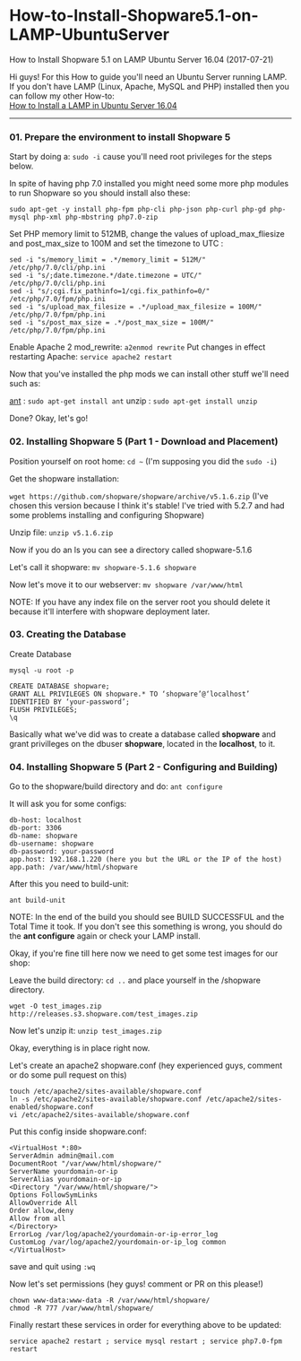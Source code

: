 # How-to-Install-Shopware5.1-on-LAMP-UbuntuServer
How to Install Shopware 5.1 on LAMP Ubuntu Server 16.04
(2017-07-21)

Hi guys! For this How to guide you'll need an Ubuntu Server running LAMP.
If you don't have LAMP (Linux, Apache, MySQL and PHP) installed then you can follow my other How-to:  
[How to Install a LAMP in Ubuntu Server 16.04](https://github.com/evedes/How-to-Install-a-LAMP-in-Ubuntu-Server)

--------------------------------------------------------------------------------------------------------

### 01. Prepare the environment to install Shopware 5

Start by doing a: `sudo -i` cause you'll need root privileges for the steps below.

In spite of having php 7.0 installed you might need some more php modules to run Shopware so you should install also these:

`sudo apt-get -y install php-fpm php-cli php-json php-curl php-gd php-mysql php-xml php-mbstring php7.0-zip` 

Set PHP memory limit to 512MB, change the values of upload_max_fliesize and post_max_size to 100M and set the timezone to UTC :

``` 
sed -i "s/memory_limit = .*/memory_limit = 512M/" /etc/php/7.0/cli/php.ini
sed -i "s/;date.timezone.*/date.timezone = UTC/" /etc/php/7.0/cli/php.ini
sed -i "s/;cgi.fix_pathinfo=1/cgi.fix_pathinfo=0/" /etc/php/7.0/fpm/php.ini
sed -i "s/upload_max_filesize = .*/upload_max_filesize = 100M/" /etc/php/7.0/fpm/php.ini
sed -i "s/post_max_size = .*/post_max_size = 100M/" /etc/php/7.0/fpm/php.ini
``` 

Enable Apache 2 mod_rewrite: `a2enmod rewrite`
Put changes in effect restarting Apache: `service apache2 restart` 


Now that you've installed the php mods we can install other stuff we'll need such as: 

[ant](http://ant.apache.org/) : `sudo apt-get install ant`
unzip : `sudo apt-get install unzip`

Done? Okay, let's go!

### 02. Installing Shopware 5 (Part 1 - Download and Placement)

Position yourself on root home: `cd ~` (I'm supposing you did the `sudo -i`)

Get the shopware installation:

`wget https://github.com/shopware/shopware/archive/v5.1.6.zip` 
(I've chosen this version because I think it's stable! I've tried with 5.2.7 and had some problems installing and configuring Shopware)

Unzip file: `unzip v5.1.6.zip`

Now if you do an ls you can see a directory called shopware-5.1.6

Let's call it shopware: `mv shopware-5.1.6 shopware`

Now let's move it to our webserver: `mv shopware /var/www/html` 

NOTE: If you have any index file on the server root you should delete it because it'll interfere with shopware deployment later.

### 03. Creating the Database

Create Database

`mysql -u root -p`

 ```
CREATE DATABASE shopware;
GRANT ALL PRIVILEGES ON shopware.* TO ‘shopware’@‘localhost’ IDENTIFIED BY ‘your-password’;
FLUSH PRIVILEGES;
\q
```

Basically what we've did was to create a database called **shopware** and grant privilleges on the dbuser **shopware**, located in the **localhost**, to it.

### 04. Installing Shopware 5 (Part 2 - Configuring and Building)

Go to the shopware/build directory and do: `ant configure`  

It will ask you for some configs: 

```
db-host: localhost
db-port: 3306
db-name: shopware
db-username: shopware
db-password: your-password
app.host: 192.168.1.220 (here you but the URL or the IP of the host)
app.path: /var/www/html/shopware
```

After this you need to build-unit: 

`ant build-unit` 

NOTE: In the end of the build you should see BUILD SUCCESSFUL and the Total Time it took. If you don't see this something is wrong, you should do the **ant configure** again or check your LAMP install.

Okay, if you're fine till here now we need to get some test images for our shop:

Leave the build directory: `cd ..` and place yourself in the /shopware directory.

`wget -O test_images.zip http://releases.s3.shopware.com/test_images.zip`

Now let's unzip it: `unzip test_images.zip`

Okay, everything is in place right now.

Let's create an apache2 shopware.conf (hey experienced guys, comment or do some pull request on this)

```
touch /etc/apache2/sites-available/shopware.conf
ln -s /etc/apache2/sites-available/shopware.conf /etc/apache2/sites-enabled/shopware.conf
vi /etc/apache2/sites-available/shopware.conf
``` 

Put this config inside shopware.conf:

```
<VirtualHost *:80>
ServerAdmin admin@mail.com
DocumentRoot "/var/www/html/shopware/"
ServerName yourdomain-or-ip
ServerAlias yourdomain-or-ip
<Directory "/var/www/html/shopware/">
Options FollowSymLinks
AllowOverride All 
Order allow,deny
Allow from all
</Directory>
ErrorLog /var/log/apache2/yourdomain-or-ip-error_log
CustomLog /var/log/apache2/yourdomain-or-ip_log common
</VirtualHost>
```

save and quit using `:wq`

Now let's set permissions (hey guys! comment or PR on this please!)

```
chown www-data:www-data -R /var/www/html/shopware/
chmod -R 777 /var/www/html/shopware/
```  

Finally restart these services in order for everything above to be updated:

`service apache2 restart ; service mysql restart ; service php7.0-fpm restart` 

